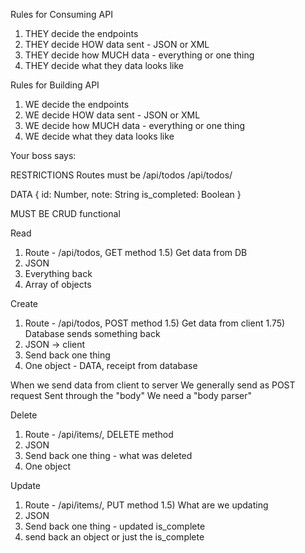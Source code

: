 Rules for Consuming API
1) THEY decide the endpoints
2) THEY decide HOW data sent - JSON or XML
3) THEY decide how MUCH data - everything or one thing
4) THEY decide what they data looks like

Rules for Building API
1) WE decide the endpoints
2) WE decide HOW data sent - JSON or XML
3) WE decide how MUCH data - everything or one thing
4) WE decide what they data looks like

Your boss says:

RESTRICTIONS
Routes must be
/api/todos
/api/todos/<unique identifier>

DATA
{
  id: Number,
  note: String
  is_completed: Boolean
}

MUST BE CRUD functional

Read
1) Route - /api/todos, GET method
1.5) Get data from DB
2) JSON
3) Everything back
4) Array of objects

Create
1) Route - /api/todos, POST method
1.5) Get data from client
1.75) Database sends something back
2) JSON -> client
3) Send back one thing
4) One object - DATA, receipt from database

When we send data from client to server
We generally send as POST request
Sent through the "body"
We need a "body parser"

Delete
1) Route - /api/items/<unique>, DELETE method
2) JSON
3) Send back one thing - what was deleted
4) One object

Update
1) Route - /api/items/<unique>, PUT method
1.5) What are we updating
2) JSON
3) Send back one thing - updated is_complete
4) send back an object or just the is_complete

